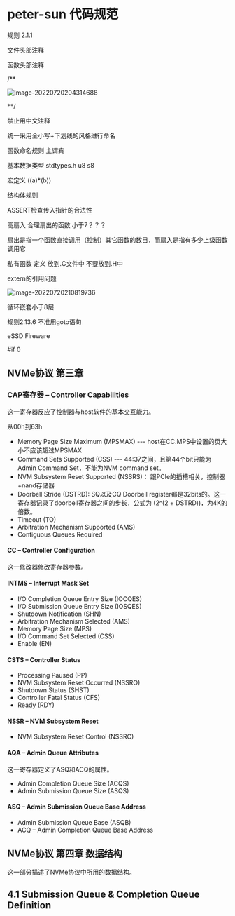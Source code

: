 # peter-sun 代码规范

规则 2.1.1



文件头部注释

函数头部注释 

/**

![image-20220720204314688](D:\software\Typora\file\pic\image-20220720204314688.png)

**/





禁止用中文注释



统一采用全小写+下划线的风格进行命名

函数命名规则 主谓宾

基本数据类型 stdtypes.h u8 s8 

宏定义 ((a)*(b))



结构体规则

ASSERT检查传入指针的合法性

高扇入 合理扇出的函数 小于7？？？

扇出是指一个函数直接调用（控制）其它函数的数目，而扇入是指有多少上级函数调用它

私有函数 定义 放到.C文件中 不要放到.H中

extern的引用问题



![image-20220720210819736](D:\software\Typora\file\pic\image-20220720210819736.png)

 循环嵌套小于8层



规则2.13.6 不准用goto语句



eSSD Fireware



#if 0





## NVMe协议 第三章

### CAP寄存器 – Controller Capabilities   

这一寄存器反应了控制器与host软件的基本交互能力。

从00h到63h 

- Memory Page Size Maximum (MPSMAX) --- host在CC.MPS中设置的页大小不应该超过MPSMAX
- Command Sets Supported (CSS) --- 44:37之间，且第44个bit只能为Admin Command Set，不能为NVM command set。
- NVM Subsystem Reset Supported (NSSRS)： 跟PCIe的插槽相关，控制器+nand存储器
- Doorbell Stride (DSTRD): SQ以及CQ Doorbell register都是32bits的。这一寄存器记录了doorbell寄存器之间的步长，公式为 (2^(2 + DSTRD))，为4K的倍数。
- Timeout (TO)
- Arbitration Mechanism Supported (AMS)
- Contiguous Queues Required

#### CC – Controller Configuration  

这一修改器修改寄存器参数。

#### INTMS – Interrupt Mask Set  

- I/O Completion Queue Entry Size (IOCQES)
- I/O Submission Queue Entry Size (IOSQES)
- Shutdown Notification (SHN)
- Arbitration Mechanism Selected (AMS)
- Memory Page Size (MPS)
- I/O Command Set Selected (CSS)
- Enable (EN)

#### CSTS – Controller Status  

- Processing Paused (PP)
- NVM Subsystem Reset Occurred (NSSRO)
- Shutdown Status (SHST)
- Controller Fatal Status (CFS)
- Ready (RDY)

#### NSSR – NVM Subsystem Reset  

- NVM Subsystem Reset Control (NSSRC)

#### AQA – Admin Queue Attributes  

这一寄存器定义了ASQ和ACQ的属性。

- Admin Completion Queue Size (ACQS)
- Admin Submission Queue Size (ASQS)

#### ASQ – Admin Submission Queue Base Address  

- Admin Submission Queue Base (ASQB)
- ACQ – Admin Completion Queue Base Address  





## NVMe协议 第四章 数据结构

这一部分描述了NVMe协议中所用的数据结构。

## 4.1 Submission Queue & Completion Queue Definition  